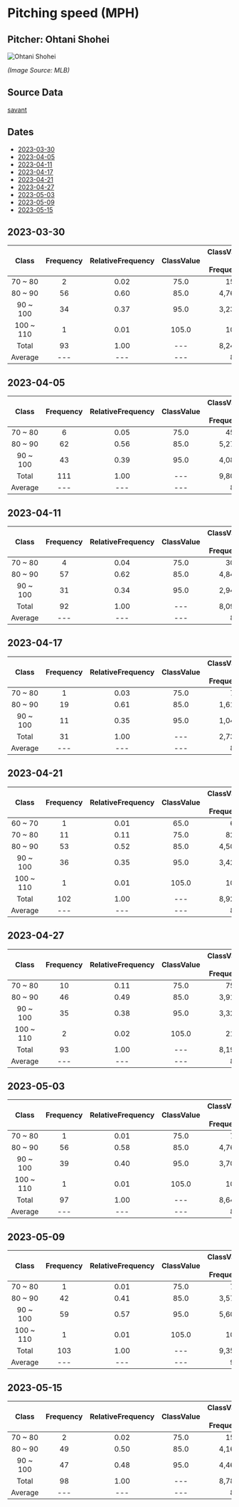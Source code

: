 # Pitching speed (MPH)

## Pitcher: Ohtani Shohei

![Ohtani Shohei](https://img.mlbstatic.com/mlb-photos/image/upload/w_180,d_people:generic:headshot:silo:current.png,q_auto:best,f_auto/v1/people/660271/headshot/silo/current)

*(Image Source: MLB)*

## Source Data

[savant](https://baseballsavant.mlb.com/)

## Dates

- [2023-03-30](#2023-03-30)
- [2023-04-05](#2023-04-05)
- [2023-04-11](#2023-04-11)
- [2023-04-17](#2023-04-17)
- [2023-04-21](#2023-04-21)
- [2023-04-27](#2023-04-27)
- [2023-05-03](#2023-05-03)
- [2023-05-09](#2023-05-09)
- [2023-05-15](#2023-05-15)

## 2023-03-30

|Class|Frequency|RelativeFrequency|ClassValue|ClassValue * Frequency|
|:---:|:---:|:---:|:---:|---:|
|70 ~ 80|2|0.02|75.0|150.0|
|80 ~ 90|56|0.60|85.0|4,760.0|
|90 ~ 100|34|0.37|95.0|3,230.0|
|100 ~ 110|1|0.01|105.0|105.0|
|Total|93|1.00|---|8,245.0|
|Average|---|---|---|88.7|

## 2023-04-05

|Class|Frequency|RelativeFrequency|ClassValue|ClassValue * Frequency|
|:---:|:---:|:---:|:---:|---:|
|70 ~ 80|6|0.05|75.0|450.0|
|80 ~ 90|62|0.56|85.0|5,270.0|
|90 ~ 100|43|0.39|95.0|4,085.0|
|Total|111|1.00|---|9,805.0|
|Average|---|---|---|88.3|

## 2023-04-11

|Class|Frequency|RelativeFrequency|ClassValue|ClassValue * Frequency|
|:---:|:---:|:---:|:---:|---:|
|70 ~ 80|4|0.04|75.0|300.0|
|80 ~ 90|57|0.62|85.0|4,845.0|
|90 ~ 100|31|0.34|95.0|2,945.0|
|Total|92|1.00|---|8,090.0|
|Average|---|---|---|87.9|

## 2023-04-17

|Class|Frequency|RelativeFrequency|ClassValue|ClassValue * Frequency|
|:---:|:---:|:---:|:---:|---:|
|70 ~ 80|1|0.03|75.0|75.0|
|80 ~ 90|19|0.61|85.0|1,615.0|
|90 ~ 100|11|0.35|95.0|1,045.0|
|Total|31|1.00|---|2,735.0|
|Average|---|---|---|88.2|

## 2023-04-21

|Class|Frequency|RelativeFrequency|ClassValue|ClassValue * Frequency|
|:---:|:---:|:---:|:---:|---:|
|60 ~ 70|1|0.01|65.0|65.0|
|70 ~ 80|11|0.11|75.0|825.0|
|80 ~ 90|53|0.52|85.0|4,505.0|
|90 ~ 100|36|0.35|95.0|3,420.0|
|100 ~ 110|1|0.01|105.0|105.0|
|Total|102|1.00|---|8,920.0|
|Average|---|---|---|87.5|

## 2023-04-27

|Class|Frequency|RelativeFrequency|ClassValue|ClassValue * Frequency|
|:---:|:---:|:---:|:---:|---:|
|70 ~ 80|10|0.11|75.0|750.0|
|80 ~ 90|46|0.49|85.0|3,910.0|
|90 ~ 100|35|0.38|95.0|3,325.0|
|100 ~ 110|2|0.02|105.0|210.0|
|Total|93|1.00|---|8,195.0|
|Average|---|---|---|88.1|

## 2023-05-03

|Class|Frequency|RelativeFrequency|ClassValue|ClassValue * Frequency|
|:---:|:---:|:---:|:---:|---:|
|70 ~ 80|1|0.01|75.0|75.0|
|80 ~ 90|56|0.58|85.0|4,760.0|
|90 ~ 100|39|0.40|95.0|3,705.0|
|100 ~ 110|1|0.01|105.0|105.0|
|Total|97|1.00|---|8,645.0|
|Average|---|---|---|89.1|

## 2023-05-09

|Class|Frequency|RelativeFrequency|ClassValue|ClassValue * Frequency|
|:---:|:---:|:---:|:---:|---:|
|70 ~ 80|1|0.01|75.0|75.0|
|80 ~ 90|42|0.41|85.0|3,570.0|
|90 ~ 100|59|0.57|95.0|5,605.0|
|100 ~ 110|1|0.01|105.0|105.0|
|Total|103|1.00|---|9,355.0|
|Average|---|---|---|90.8|

## 2023-05-15

|Class|Frequency|RelativeFrequency|ClassValue|ClassValue * Frequency|
|:---:|:---:|:---:|:---:|---:|
|70 ~ 80|2|0.02|75.0|150.0|
|80 ~ 90|49|0.50|85.0|4,165.0|
|90 ~ 100|47|0.48|95.0|4,465.0|
|Total|98|1.00|---|8,780.0|
|Average|---|---|---|89.6|
